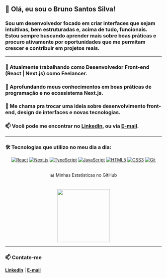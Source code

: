 ## 👋 Olá, eu sou o Bruno Santos Silva!

### Sou um desenvolvedor focado em criar interfaces que sejam intuitivas, bem estruturadas e, acima de tudo, funcionais. Estou sempre buscando aprender mais sobre boas práticas e procuro ativamente por oportunidades que me permitam crescer e contribuir em projetos reais.

---
### 🔭 Atualmente trabalhando como **Desenvolvedor Front-end (React | Next.js) como Feelancer.**



### 🌱 Aprofundando meus conhecimentos em **boas práticas de programação e no ecossistema Next.js**.



### 💬 Me chama pra trocar uma ideia sobre **desenvolvimento front-end, design de interfaces e novas tecnologias**.



### 📫 Você pode me encontrar no **[LinkedIn](https://www.linkedin.com/in/bruno-santos-silva-8091b6378)**, ou via **[E-mail](mailto:jkbrunowk@gmail.com)**.

---

### 🛠️ Tecnologias que utilizo no meu dia a dia:


<p align="center">
  <a href="https://reactjs.org/" target="_blank" rel="noreferrer"> <img src="https://img.shields.io/badge/React-61DAFB?style=for-the-badge&logo=react&logoColor=black" alt="React"></a>
  <a href="https://nextjs.org/" target="_blank" rel="noreferrer"> <img src="https://img.shields.io/badge/Next.js-000000?style=for-the-badge&logo=nextdotjs&logoColor=white" alt="Next.js"></a>
  <a href="https://www.typescriptlang.org/" target="_blank" rel="noreferrer"> <img src="https://img.shields.io/badge/TypeScript-3178C6?style=for-the-badge&logo=typescript&logoColor=white" alt="TypeScript"></a>
  <a href="https://developer.mozilla.org/en-US/docs/Web/JavaScript" target="_blank" rel="noreferrer"> <img src="https://img.shields.io/badge/JavaScript-F7DF1E?style=for-the-badge&logo=javascript&logoColor=black" alt="JavaScript"></a>
  <a href="https://developer.mozilla.org/pt-BR/docs/Web/HTML/HTML5" target="_blank" rel="noreferrer"> <img src="https://img.shields.io/badge/HTML5-E34F26?style=for-the-badge&logo=html5&logoColor=white" alt="HTML5"></a>
  <a href="https://developer.mozilla.org/pt-BR/docs/Web/CSS" target="_blank" rel="noreferrer"> <img src="https://img.shields.io/badge/CSS3-1572B6?style=for-the-badge&logo=css3&logoColor=white" alt="CSS3"></a>
  <a href="https://git-scm.com/" target="_blank" rel="noreferrer"> <img src="https://img.shields.io/badge/Git-F05032?style=for-the-badge&logo=git&logoColor=white" alt="Git"></a>
</p>

<br>
<div align="center">
 📊 Minhas Estatísticas no GitHub
</div>
 <br>

<p align="center">
  <a href="https://github.com/bruno-kirashy">
    <img height="170em" src="https://github-readme-stats.vercel.app/api/top-langs/?username=bruno-kirashy&layout=compact&langs_count=7&theme=dracula"/>
  </a>
</p>

---

### 📫 Contate-me

**[LinkedIn](https://www.linkedin.com/in/bruno-santos-silva-8091b6378)** | **[E-mail](mailto:jkbrunowk@gmail.com)**



